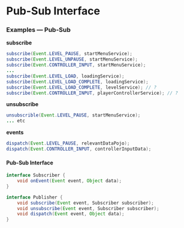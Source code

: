 # Pub-Sub Interface

### Examples &mdash; Pub-Sub

**subscribe**

```java
subscribe(Event.LEVEL_PAUSE, startMenuService);
subscribe(Event.LEVEL_UNPAUSE, startMenuService);
subscribe(Event.CONTROLLER_INPUT, startMenuService);
...
subscribe(Event.LEVEL_LOAD, loadingService);
subscribe(Event.LEVEL_LOAD_COMPLETE, loadingService);
subscribe(Event.LEVEL_LOAD_COMPLETE, levelService); // ?
subscribe(Event.CONTROLLER_INPUT, playerControllerService); // ?
```

**unsubscribe**

```java
unsubscrible(Event.LEVEL_PAUSE, startMenuService);
... etc
```

**events**

```java
dispatch(Event.LEVEL_PAUSE, relevantDataPojo);
dispatch(Event.CONTROLLER_INPUT, controllerInputData);
```

#### Pub-Sub Interface

```java
interface Subscriber {
    void onEvent(Event event, Object data);
}
```

```java
interface Publisher {
    void subscribe(Event event, Subscriber subscriber);
    void unsubscribe(Event event, Subscriber subscriber);
    void dispatch(Event event, Object data);
}
```